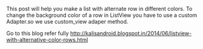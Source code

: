 
This post will help you make a list with alternate row in different colors. To change the background color of a row in 
ListView you have to use a custom Adapter.so we use custom_view adaper method.

Go to this blog refer fully http://kalisandroid.blogspot.in/2014/06/listview-with-alternative-color-rows.html



